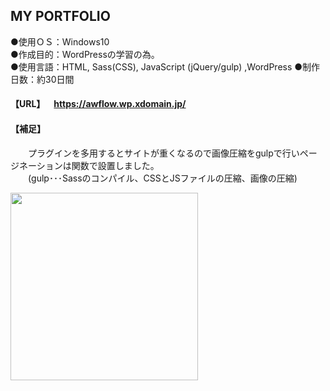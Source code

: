 ## MY PORTFOLIO
  
●使用ＯＳ：Windows10  
●作成目的：WordPressの学習の為。  
●使用言語：HTML, Sass(CSS), JavaScript (jQuery/gulp) ,WordPress
●制作日数：約30日間

#### 【URL】&emsp;https://awflow.wp.xdomain.jp/<br> 
#### 【補足】<br>
&emsp;&emsp;プラグインを多用するとサイトが重くなるので画像圧縮をgulpで行いページネーションは関数で設置しました。<br> 
&emsp;&emsp;(gulp･･･Sassのコンパイル、CSSとJSファイルの圧縮、画像の圧縮)<br> 

<img src="https://user-images.githubusercontent.com/73923419/114137440-31132c80-9947-11eb-994e-132f91e56ebd.png" width="300px">
